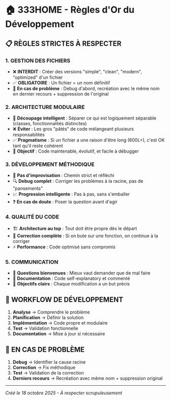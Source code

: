 # 🏠 333HOME - Règles d'Or du Développement

## 📋 RÈGLES STRICTES À RESPECTER

### 1. GESTION DES FICHIERS
- ❌ **INTERDIT** : Créer des versions "simple", "clean", "modern", "optimized" d'un fichier
- ✅ **OBLIGATOIRE** : Un fichier = un nom définitif
- 🔧 **En cas de problème** : Debug d'abord, recréation avec le même nom en dernier recours + suppression de l'original

### 2. ARCHITECTURE MODULAIRE
- 📁 **Découpage intelligent** : Séparer ce qui est logiquement séparable (classes, fonctionnalités distinctes)
- ❌ **Éviter** : Les gros "pâtés" de code mélangeant plusieurs responsabilités
- ✅ **Pragmatisme** : Si un fichier a une raison d'être long (600L+), c'est OK tant qu'il reste cohérent
- 🎯 **Objectif** : Code maintenable, évolutif, et facile à débugger

### 3. DÉVELOPPEMENT MÉTHODIQUE
- 🚫 **Pas d'improvisation** : Chemin strict et réfléchi
- 🔍 **Debug complet** : Corriger les problèmes à la racine, pas de "pansements"
- 📈 **Progression intelligente** : Pas à pas, sans s'emballer
- ❓ **En cas de doute** : Poser la question avant d'agir

### 4. QUALITÉ DU CODE
- 🏗️ **Architecture au top** : Tout doit être propre dès le départ
- 🔧 **Correction complète** : Si on bute sur une fonction, on continue à la corriger
- ⚡ **Performance** : Code optimisé sans compromis

### 5. COMMUNICATION
- 💭 **Questions bienvenues** : Mieux vaut demander que de mal faire
- 📝 **Documentation** : Code self-explanatory et commenté
- 🎯 **Objectifs clairs** : Chaque modification a un but précis

## 🚀 WORKFLOW DE DÉVELOPPEMENT

1. **Analyse** → Comprendre le problème
2. **Planification** → Définir la solution
3. **Implémentation** → Code propre et modulaire
4. **Test** → Validation fonctionnelle
5. **Documentation** → Mise à jour si nécessaire

## 🔄 EN CAS DE PROBLÈME

1. **Debug** → Identifier la cause racine
2. **Correction** → Fix méthodique
3. **Test** → Validation de la correction
4. **Derniers recours** → Recréation avec même nom + suppression original

---
*Créé le 18 octobre 2025 - À respecter scrupuleusement*